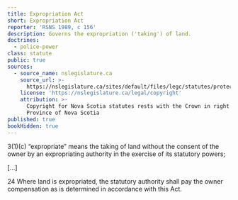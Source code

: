 ```yaml
---
title: Expropriation Act
short: Expropriation Act
reporter: 'RSNS 1989, c 156'
description: Governs the expropriation ('taking') of land.
doctrines:
  - police-power
class: statute
public: true
sources:
  - source_name: nslegislature.ca
    source_url: >-
      https://nslegislature.ca/sites/default/files/legc/statutes/protect.htm
    license: 'https://nslegislature.ca/legal/copyright'
    attribution: >-
      Copyright for Nova Scotia statutes rests with the Crown in right of the
      Province of Nova Scotia
published: true
bookHidden: true
---
```


<div id="statute">

<!--2(w) “fur-bearing animal” means beaver, muskrat, red squir- rel, mink, otter, skunk, weasel, fisher, marten, lynx, bobcat, cougar, fox, coyote, raccoon and any other non-domesticated animal which may be designated as a fur-bearing animal by the Governor in Coun- cil, and includes any part of such animal, but does not include bear or snowshoe hare;-->

3(1)(c) “expropriate” means the taking of land without the consent of the owner by an expropriating authority in the exercise of its statutory powers;

[...]

24 Where land is expropriated, the statutory authority shall pay the owner compensation as is determined in accordance with this Act.

</div>
